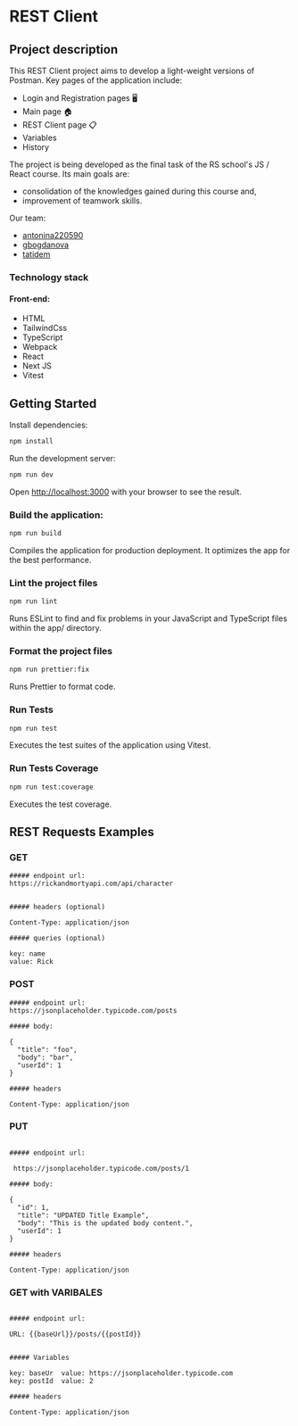 # REST Client

## Project description

This REST Client project aims to develop a light-weight versions of Postman.
Key pages of the application include:

- Login and Registration pages 🖥️
- Main page 🏠
- REST Client page 📋
- Variables
- History

The project is being developed as the final task of the RS school's JS / React course. Its main goals are:

- consolidation of the knowledges gained during this course and,
- improvement of teamwork skills.

Our team:

- [antonina220590](https://github.com/antonina220590)
- [gbogdanova](https://github.com/gbogdanova)
- [tatidem](https://github.com/tatidem)

### Technology stack

#### Front-end:

- HTML
- TailwindCss
- TypeScript
- Webpack
- React
- Next JS
- Vitest

## Getting Started

Install dependencies:

```bash
npm install
```

Run the development server:

```bash
npm run dev
```

Open [http://localhost:3000](http://localhost:3000) with your browser to see the result.

### Build the application:

```bash
npm run build
```

Compiles the application for production deployment. It optimizes the app for the best performance.

### Lint the project files

```bash
npm run lint
```

Runs ESLint to find and fix problems in your JavaScript and TypeScript files within the app/ directory.

### Format the project files

```bash
npm run prettier:fix
```

Runs Prettier to format code.

### Run Tests

```bash
npm run test
```

Executes the test suites of the application using Vitest.

### Run Tests Coverage

```bash
npm run test:coverage
```

Executes the test coverage.

## REST Requests Examples

### GET

```
##### endpoint url:
https://rickandmortyapi.com/api/character


##### headers (optional)

Content-Type: application/json

##### queries (optional)

key: name
value: Rick

```

### POST

```
##### endpoint url:
https://jsonplaceholder.typicode.com/posts

##### body:

{
  "title": "foo",
  "body": "bar",
  "userId": 1
}

##### headers

Content-Type: application/json

```

### PUT

```

##### endpoint url:

 https://jsonplaceholder.typicode.com/posts/1

##### body:

{
  "id": 1,
  "title": "UPDATED Title Example",
  "body": "This is the updated body content.",
  "userId": 1
}

##### headers

Content-Type: application/json

```

### GET with VARIBALES

```

##### endpoint url:

URL: {{baseUrl}}/posts/{{postId}}


##### Variables

key: baseUr  value: https://jsonplaceholder.typicode.com
key: postId  value: 2

##### headers

Content-Type: application/json

```

